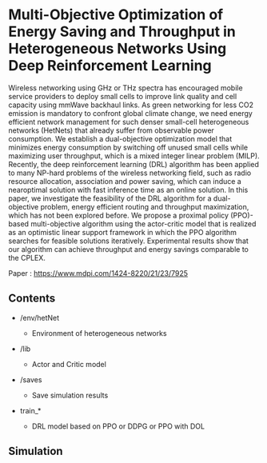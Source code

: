 # Multi-Objective Optimization of Energy Saving and Throughput in Heterogeneous Networks Using Deep Reinforcement Learning

Wireless networking using GHz or THz spectra has encouraged mobile service providers
to deploy small cells to improve link quality and cell capacity using mmWave backhaul links. As
green networking for less CO2 emission is mandatory to confront global climate change, we need
energy efficient network management for such denser small-cell heterogeneous networks (HetNets)
that already suffer from observable power consumption. We establish a dual-objective optimization
model that minimizes energy consumption by switching off unused small cells while maximizing
user throughput, which is a mixed integer linear problem (MILP). Recently, the deep reinforcement
learning (DRL) algorithm has been applied to many NP-hard problems of the wireless networking
field, such as radio resource allocation, association and power saving, which can induce a nearoptimal solution with fast inference time as an online solution. In this paper, we investigate the
feasibility of the DRL algorithm for a dual-objective problem, energy efficient routing and throughput
maximization, which has not been explored before. We propose a proximal policy (PPO)-based
multi-objective algorithm using the actor-critic model that is realized as an optimistic linear support
framework in which the PPO algorithm searches for feasible solutions iteratively. Experimental results
show that our algorithm can achieve throughput and energy savings comparable to the CPLEX.

Paper : https://www.mdpi.com/1424-8220/21/23/7925


## Contents 
- /env/hetNet 
    - Environment of heterogeneous networks
  
- /lib
    - Actor and Critic model
- /saves 
  - Save simulation results

- train_*
  - DRL model based on PPO or DDPG or PPO with DOL


## Simulation 




